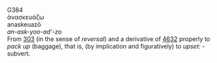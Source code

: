 <body>
  <p>G384<br>  ἀνασκευάζω  <br> anaskeuazō  <br><i>an-ask-yoo-ad‘-zo </i><br>From <a href="g0303.htm">303</a> (in the sense of <i>reversal</i>) and a derivative of <a href="g4632.htm">4632</a>  properly to <i>pack</i> <i>up</i> (baggage), that is, (by implication and figuratively) to <i>upset:</i> - subvert.<br></p>
 </body>